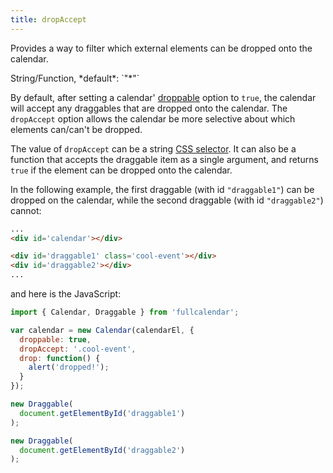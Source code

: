 ```yaml
---
title: dropAccept
---
```


Provides a way to filter which external elements can be dropped onto the calendar.

<div class='spec' markdown='1'>
String/Function, *default*: `"*"`
</div>

By default, after setting a calendar' [droppable](droppable) option to `true`, the calendar will accept any draggables that are dropped onto the calendar. The `dropAccept` option allows the calendar be more selective about which elements can/can't be dropped.

The value of `dropAccept` can be a string [CSS selector](https://developer.mozilla.org/en-US/docs/Web/CSS/CSS_Selectors). It can also be a function that accepts the draggable item as a single argument, and returns `true` if the element can be dropped onto the calendar.

In the following example, the first draggable (with id `"draggable1"`) can be dropped on the calendar, while the second draggable (with id `"draggable2"`) cannot:

```html
...
<div id='calendar'></div>

<div id='draggable1' class='cool-event'></div>
<div id='draggable2'></div>
...
```

and here is the JavaScript:

```js
import { Calendar, Draggable } from 'fullcalendar';

var calendar = new Calendar(calendarEl, {
  droppable: true,
  dropAccept: '.cool-event',
  drop: function() {
    alert('dropped!');
  }
});

new Draggable(
  document.getElementById('draggable1')
);

new Draggable(
  document.getElementById('draggable2')
);
```
